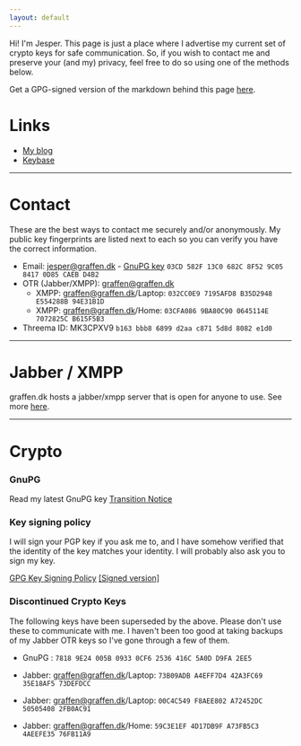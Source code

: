 ```yaml
---
layout: default
---
```


Hi! I'm Jesper. This page is just a place where I advertise my current set of crypto keys for safe communication. So, if you wish to contact me and preserve your (and my) privacy, feel free to do so using one of the methods below. 

Get a GPG-signed version of the markdown behind this page [here](index.md.asc).

# Links

* [My blog](https://blog.graffen.dk)
* [Keybase](https://keybase.io/graffen/)

---

# Contact

These are the best ways to contact me securely and/or anonymously. My public key fingerprints are listed next to each so you can verify you have the correct information.

* Email: [jesper@graffen.dk](mailto:jesper@graffen.dk) - [GnuPG key](graffen.asc) `03CD 582F 13C0 682C 8F52 9C05 8417 0D85 CAEB D4B2` 
* OTR (Jabber/XMPP): [graffen@graffen.dk](xmpp:jesper@graffen.dk)
  * XMPP: graffen@graffen.dk/Laptop: `032CC0E9 7195AFD8 B35D2948 E554288B 94E31B1D`
  * XMPP: graffen@graffen.dk/Home: `03CFA086 9BA80C90 0645114E 7072825C B615F5B3`
* Threema ID: MK3CPXV9 `b163 bbb8 6899 d2aa c871 5d8d 8082 e1d0` 

---

# Jabber / XMPP
graffen.dk hosts a jabber/xmpp server that is open for anyone to use. See more [here](/jabber).

---

# Crypto

### GnuPG
Read my latest GnuPG key [Transition Notice](/transition-notice.html)

### Key signing policy
I will sign your PGP key if you ask me to, and I have somehow verified that the identity of the key matches your
identity. I will probably also ask you to sign my key. 

[GPG Key Signing Policy](/keysigning/policy/) [[Signed version]](/keysigning/policy/index.md.asc) 

### Discontinued Crypto Keys
The following keys have been superseded by the above. Please don't use these to communicate with me. I haven't been too good at taking backups of my Jabber OTR keys so I've gone through a few of them. 


* GnuPG : `7818 9E24 005B 0933 0CF6 2536 416C 5A0D D9FA 2EE5`

* Jabber: graffen@graffen.dk/Laptop: `73B09ADB A4EFF7D4 42A3FC69 35E18AF5 73DEFDCC`
* Jabber: graffen@graffen.dk/Laptop: `00C4C549 F8AEE802 A72452DC 50505408 2FB0AC91`
* Jabber: graffen@graffen.dk/Home: `59C3E1EF 4D17DB9F A73FB5C3 4AEEFE35 76FB11A9`